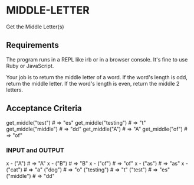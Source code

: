 # MIDDLE-LETTER
Get the Middle Letter(s)

## Requirements
The program runs in a REPL like irb or in a browser console.
It's fine to use Ruby or JavaScript.

Your job is to return the middle letter of a word. If the word's length is odd, return the middle letter. If the word's length is even, return the middle 2 letters.

## Acceptance Criteria
get_middle("test") # => "es"
get_middle("testing") # => "t"
get_middle("middle") # => "dd"
get_middle("A") # => "A"
get_middle("of") # => "of"

### INPUT and OUTPUT
x - ("A") # => "A"
x - ("B") # => "B"
x - ("of") # => "of"
x - ("as") # => "as"
x - ("cat") # => "a"
("dog") # => "o"
("testing") # => "t"
("test") # => "es"
("middle") # => "dd"
